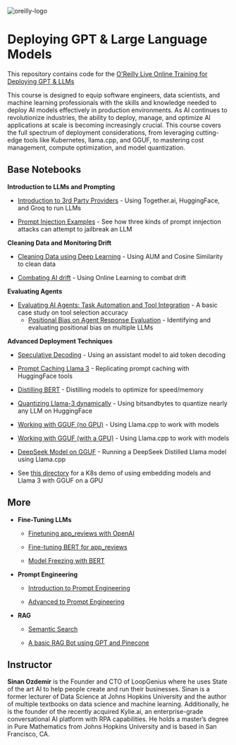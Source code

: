 ![oreilly-logo](images/oreilly.png)

# Deploying GPT & Large Language Models

This repository contains code for the [O'Reilly Live Online Training for Deploying GPT & LLMs](https://www.oreilly.com/live-events/deploying-gpt-large-language-models-llms/0642572012963)

This course is designed to equip software engineers, data scientists, and machine learning professionals with the skills and knowledge needed to deploy AI models effectively in production environments. As AI continues to revolutionize industries, the ability to deploy, manage, and optimize AI applications at scale is becoming increasingly crucial. This course covers the full spectrum of deployment considerations, from leveraging cutting-edge tools like Kubernetes, llama.cpp, and GGUF, to mastering cost management, compute optimization, and model quantization.

## Base Notebooks

**Introduction to LLMs and Prompting**

- [Introduction to 3rd Party Providers](notebooks/third_party_inference.ipynb) - Using Together.ai, HuggingFace, and Groq to run LLMs

- [Prompt Injection Examples](notebooks/prompt_injection.ipynb) - See how three kinds of prompt innjection attacks can attempt to jailbreak an LLM

**Cleaning Data and Monitoring Drift**

- [Cleaning Data using Deep Learning](https://colab.research.google.com/drive/1hPnU9sLsV9W50q9rd_oxUU1Bv7SUCVU5?usp=sharing) - Using AUM and Cosine Similarity to clean data

- [Combating AI drift](https://colab.research.google.com/drive/14E6DMP_RGctUPqjI6VMa8EFlggXR7fat?usp=sharing) - Using Online Learning to combat drift

**Evaluating Agents**

- [Evaluating AI Agents: Task Automation and Tool Integration](https://ai-office-hours.beehiiv.com/p/evaluating-ai-agent-tool-selection) - A basic case study on tool selection accuracy
	- [Positional Bias on Agent Response Evaluation](https://github.com/sinanuozdemir/oreilly-ai-agents/blob/main/notebooks/Evaluating_LLMs_with_Rubrics.ipynb) - Identifying and evaluating positional bias on multiple LLMs

**Advanced Deployment Techniques**

- [Speculative Decoding](https://colab.research.google.com/drive/1QXqUjgMLUbAqXzGc8uBWJ5t4BEtJQbWh?usp=sharing) - Using an assistant model to aid token decoding

- [Prompt Caching Llama 3](https://colab.research.google.com/drive/1LlocxmN6adI-bFeT2dGGa4U2zkku77o7?usp=sharing) - Replicating prompt caching with HuggingFace tools

- [Distilling BERT](https://colab.research.google.com/drive/1GO8w1gC2TRII9-aaRNaFN6mkCglm2pJa?usp=sharing) - Distilling models to optimize for speed/memory

- [Quantizing Llama-3 dynamically](https://colab.research.google.com/drive/12RTnrcaXCeAqyGQNbWsrvcqKyOdr0NSm?usp=sharing) - Using bitsandbytes to quantize nearly any LLM on HuggingFace

- [Working with GGUF (no GPU)](https://colab.research.google.com/drive/15IC5cI-aFbpND5GrvKjAMas1Hmc7M6Rg?usp=sharing) - Using Llama.cpp to work with models

- [Working with GGUF (with a GPU)](https://colab.research.google.com/drive/1D6k-BeuF8YRTR8BGi2YYJrSOAZ6cYX8Y?usp=sharing) - Using Llama.cpp to work with models

- [DeepSeek Model on GGUF](https://colab.research.google.com/drive/1dHx_t_BSfqANBECcHXm2atpvqwxWmE3k?usp=sharing) - Running a DeepSeek Distilled Llama model using Llama.cpp

- See [this directory](./llama_cpp) for a K8s demo of using embedding models and Llama 3 with GGUF on a GPU


## More

- **Fine-Tuning LLMs**

	- [Finetuning app_reviews with OpenAI](notebooks/fine_tuned_classification_sentiment.ipynb)

	- [Fine-tuning BERT for app_reviews](notebooks/BERT%20vs%20GPT.ipynb)

	- [Model Freezing with BERT](notebooks/anime_category_classification_model_freezing.ipynb)

- **Prompt Engineering**
	- [Introduction to Prompt Engineering](notebooks/intro_prompt_engineering.ipynb)

	- [Advanced to Prompt Engineering](notebooks/adv_prompt_engineering.ipynb)

- **RAG**

	- [Semantic Search](notebooks/semantic_search.ipynb)

	- [A basic RAG Bot using GPT and Pinecone](notebooks/rag_bot.ipynb)

## Instructor

**Sinan Ozdemir** is the Founder and CTO of LoopGenius where he uses State of the art AI to help people create and run their businesses. Sinan is a former lecturer of Data Science at Johns Hopkins University and the author of multiple textbooks on data science and machine learning. Additionally, he is the founder of the recently acquired Kylie.ai, an enterprise-grade conversational AI platform with RPA capabilities. He holds a master’s degree in Pure Mathematics from Johns Hopkins University and is based in San Francisco, CA.

